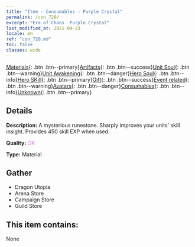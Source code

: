 ```yaml
---
title: "Item - Consumables - Purple Crystal"
permalink: /con_720/
excerpt: "Era of Chaos  Purple Crystal"
last_modified_at: 2021-04-23
locale: en
ref: "con_720.md"
toc: false
classes: wide
---
```

 [Materials](/Items/){: .btn .btn--primary}[Artifacts](/Items/Artifacts/){: .btn .btn--success}[Unit Soul](/Items/UnitSoul/){: .btn .btn--warning}[Unit Awakening](/Items/UnitAwakening/){: .btn .btn--danger}[Hero Soul](/Items/HeroSoul/){: .btn .btn--info}[Hero SKill](/Items/HeroSkill/){: .btn .btn--primary}[Gift](/Items/Gift/){: .btn .btn--success}[Event related](/Items/Events/){: .btn .btn--warning}[Avatars](/Items/Avatars/){: .btn .btn--danger}[Consumables](/Items/Consumables/){: .btn .btn--info}[Unknown](/Items/Unknown/){: .btn .btn--primary}

## Details
 **Description:** A mysterious runestone. Sharply improves your units' skill insight. Provides 450 skill EXP when used.

 **Quality:** <span style="color: #DA70D6">OK</span>

 **Type:** Material

## Gather

*    Dragon Utopia 
*    Arena Store 
*    Campaign Store 
*    Guild Store 

## This item contains:

  None


